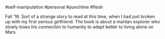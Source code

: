 #self-manipulation #personal #punchline #flesh 

Fall ‘18. Sort of a strange story to read at this time, when I had just broken up with my first serious girlfriend. The book is about a martian explorer who slowly loses his connection to humanity to adapt better to living alone on Mars.